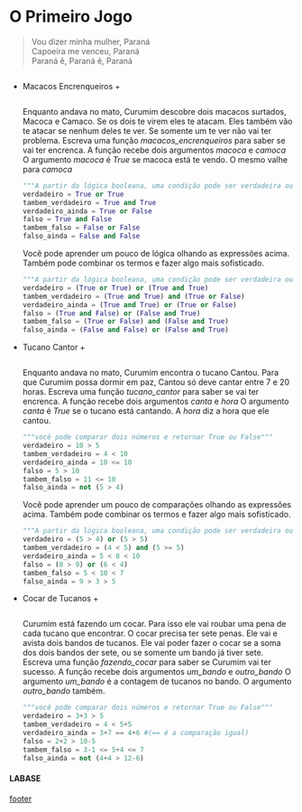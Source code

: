 <!---
Open Source program Pynoplia - Copyright © 2024  Carlo Oliveira** <carlo@nce.ufrj.br>,
PDX-License-Identifier:** `GNU General Public License v3.0 or later <http://is.gd/3Udt>`_.
-->
# O Primeiro Jogo
> Vou dizer minha mulher, Paraná </br>
> Capoeira me venceu, Paraná </br>
> Paraná ê, Paraná ê, Paraná

<img src onerror="__did_got__('../../_prog/a_capoeira.py')"></img>

+ Macacos Encrenqueiros +
 
  <img id="ca0" src onerror="__widget__(this.id)"/>
 
    Enquanto andava no mato, Curumim descobre dois macacos surtados, Macoca e Camaco.
    Se os dois te virem eles te atacam. Eles também vão te atacar se nenhum deles te ver.
    Se somente um te ver não vai ter problema. Escreva uma função *macacos_encrenqueiros*
    para saber se vai ter encrenca. A função recebe dois argumentos *macoca* e *camoca*
    O argumento *macoca* é *True* se macoca está te vendo. O mesmo valhe para *camoca*
    
    ```python
    """A partir da lógica booleana, uma condição pode ser verdadeira ou falsa"""
    verdadeiro = True or True
    tambem_verdadeiro = True and True
    verdadeiro_ainda = True or False
    falso = True and False
    tambem_falso = False or False
    falso_ainda = False and False
    ```
    Você pode aprender um pouco de lógica olhando as expressões acima.
    Também pode combinar os termos e fazer algo mais sofisticado.
    ```python
    """A partir da lógica booleana, uma condição pode ser verdadeira ou falsa"""
    verdadeiro = (True or True) or (True and True)
    tambem_verdadeiro = (True and True) and (True or False)
    verdadeiro_ainda = (True and True) or (True or False)
    falso = (True and False) or (False and True)
    tambem_falso = (True or False) and (False and True)
    falso_ainda = (False and False) or (False and True)
   ```

+ Tucano Cantor +
 
  <img id="ca1" src onerror="__widget__(this.id)"/>
 
    Enquanto andava no mato, Curumim encontra o tucano Cantou.
    Para que Curumim possa dormir em paz, Cantou só deve cantar entre 7 e 20 horas.
    Escreva uma função *tucano_cantor* para saber se vai ter encrenca.
    A função recebe dois argumentos *canta* e *hora*
    O argumento *canta* é *True* se o tucano está cantando. A *hora* diz a hora que ele cantou.
    
    ```python
    """você pode comparar dois números e retornar True ou False"""
    verdadeiro = 10 > 5
    tambem_verdadeiro = 4 < 10
    verdadeiro_ainda = 10 <= 10
    falso = 5 > 10
    tambem_falso = 11 <= 10
    falso_ainda = not (5 > 4)
    ```
    Você pode aprender um pouco de comparações olhando as expressões acima.
    Também pode combinar os termos e fazer algo mais sofisticado.
    ```python
    """A partir da lógica booleana, uma condição pode ser verdadeira ou falsa"""
    verdadeiro = (5 > 4) or (5 > 5)
    tambem_verdadeiro = (4 < 5) and (5 >= 5)
    verdadeiro_ainda = 5 < 8 < 10
    falso = (8 > 9) or (6 < 4)
    tambem_falso = 5 < 10 < 7
    falso_ainda = 9 > 3 > 5
   ```
  
+ Cocar de Tucanos +
 
  <img id="ca2" src onerror="__widget__(this.id)"/>
 
    Curumim está fazendo um cocar. Para isso ele vai roubar uma pena de cada tucano que encontrar.
    O cocar precisa ter sete penas. Ele vai e avista dois bandos de tucanos.
    Ele vai poder fazer o cocar se a soma dos dois bandos der sete, ou se somente um bando já tiver sete.
    Escreva uma função *fazendo_cocar* para saber se Curumim vai ter sucesso.
    A função recebe dois argumentos *um_bando* e *outro_bando*
    O argumento *um_bando* é a contagem de tucanos no bando. O argumento *outro_bando* também.
    
    ```python
    """você pode comparar dois números e retornar True ou False"""
    verdadeiro = 3+3 > 5
    tambem_verdadeiro = 4 < 5+5
    verdadeiro_ainda = 3+7 == 4+6 #(== é a comparação igual)
    falso = 2+2 > 10-5
    tambem_falso = 3-1 <= 5+4 <= 7
    falso_ainda = not (4+4 > 12-6)
    ```

#### LABASE
[footer](footer.md ':include')